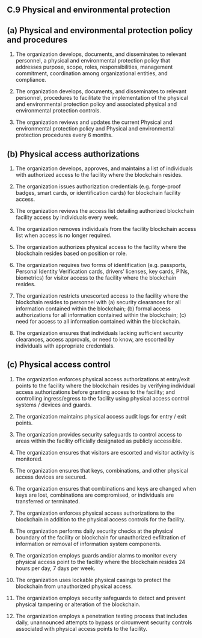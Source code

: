 C.9 Physical and environmental protection
-----------------
## (a) Physical and environmental protection policy and procedures

1.	The organization develops, documents, and disseminates to relevant personnel, a physical and environmental protection policy that addresses purpose, scope, roles, responsibilities, management commitment, coordination among organizational entities, and compliance.

2.	The organization develops, documents, and disseminates to relevant personnel, procedures to facilitate the implementation of the physical and environmental protection policy and associated physical and environmental protection controls.

3.	The organization reviews and updates the current Physical and environmental protection policy and Physical and environmental protection procedures every 6 months.

## (b) Physical access authorizations

1.	The organization develops, approves, and maintains a list of individuals with authorized access to the facility where the blockchain resides.

2.	The organization issues authorization credentials (e.g. forge-proof badges, smart cards, or identification cards) for blockchain facility access.

3.	The organization reviews the access list detailing authorized blockchain facility access by individuals every week.

4.	The organization removes individuals from the facility blockchain access list when access is no longer required.

5.	The organization authorizes physical access to the facility where the blockchain resides based on position or role.

6.	The organization requires two forms of identification (e.g. passports, Personal Identity Verification cards, drivers’ licenses, key cards, PINs, biometrics) for visitor access to the facility where the blockchain resides.

7.	The organization restricts unescorted access to the facility where the blockchain resides to personnel with (a) security clearances for all information contained within the blockchain; (b) formal access authorizations for all information contained within the blockchain; (c) need for access to all information contained within the blockchain.

8.	The organization ensures that individuals lacking sufficient security clearances, access approvals, or need to know, are escorted by individuals with appropriate credentials.

## (c) Physical access control

1.	The organization enforces physical access authorizations at entry/exit points to the facility where the blockchain resides by verifying individual access authorizations before granting access to the facility; and controlling ingress/egress to the facility using physical access control systems / devices and guards.

2.	The organization maintains physical access audit logs for entry / exit points.

3.	The organization provides security safeguards to control access to areas within the facility officially designated as publicly accessible.

4.	The organization ensures that visitors are escorted and visitor activity is monitored.
5.	The organization ensures that keys, combinations, and other physical access devices are secured.

6.	The organization ensures that combinations and keys are changed when keys are lost, combinations are compromised, or individuals are transferred or terminated.

7.	The organization enforces physical access authorizations to the blockchain in addition to the physical access controls for the facility.

8.	The organization performs daily security checks at the physical boundary of the facility or blockchain for unauthorized exfiltration of information or removal of information system components.

9.	The organization employs guards and/or alarms to monitor every physical access point to the facility where the blockchain resides 24 hours per day, 7 days per week.

10.	The organization uses lockable physical casings to protect the blockchain from unauthorized physical access.

11.	The organization employs security safeguards to detect and prevent physical tampering or alteration of the blockchain.

12.	The organization employs a penetration testing process that includes daily, unannounced attempts to bypass or circumvent security controls associated with physical access points to the facility.
